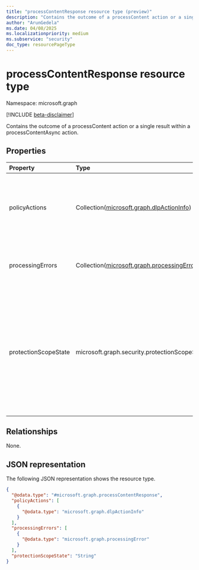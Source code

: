 ```yaml
---
title: "processContentResponse resource type (preview)"
description: "Contains the outcome of a processContent action or a single result within a processContentAsync action."
author: "ArunGedela"
ms.date: 04/08/2025
ms.localizationpriority: medium
ms.subservice: "security"
doc_type: resourcePageType
---
```


# processContentResponse resource type

Namespace: microsoft.graph

[!INCLUDE [beta-disclaimer](../../includes/beta-disclaimer.md)]

Contains the outcome of a processContent action or a single result within a processContentAsync action.

## Properties

|Property|Type|Description|
|:---|:---|:---|
|policyActions|Collection([microsoft.graph.dlpActionInfo](../resources/dlpactioninfo.md))|A collection of policy actions (like DLP actions) triggered by the processed content.|
|processingErrors|Collection([microsoft.graph.processingError](../resources/processingerror.md))|A collection of errors encountered during the content processing.|
|protectionScopeState|microsoft.graph.security.protectionScopeState|Indicates if the applicable protection scope (policies) has changed since the last known state for the context. Possible values are `modified` and `notModified`.|

## Relationships

None.

## JSON representation

The following JSON representation shows the resource type.
<!-- {
  "blockType": "resource",
  "@odata.type": "microsoft.graph.processContentResponse"
}
-->
``` json
{
  "@odata.type": "#microsoft.graph.processContentResponse",
  "policyActions": [
    {
      "@odata.type": "microsoft.graph.dlpActionInfo"
    }
  ],
  "processingErrors": [
    {
      "@odata.type": "microsoft.graph.processingError"
    }
  ],
  "protectionScopeState": "String"
}
```
